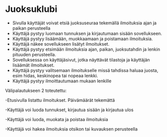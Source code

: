 # Juoksuklubi

- Sivulla käyttäjät voivat etsiä juoksuseuraa tekemällä ilmoituksia ajan ja paikan perusteella
- Käyttäjä pystyy luomaan tunnuksen ja kirjautumaan sisään sovellukseen.
- Käyttäjä pystyy lisäämään, muokkaamaan ja poistamaan ilmoituksia.
- Käyttäjä näkee sovellukseen lisätyt ilmoitukset.
- Käyttäjä pystyy etsimään ilmoituksia ajan, paikan, juoksutahdin ja lenkin pituuden perusteella.
- Sovelluksessa on käyttäjäsivut, jotka näyttävät tilastoja ja käyttäjän lisäämät ilmoitukset.
- Käyttäjä pystyy valitsemaan ilmoitukselle missä tahdissa haluaa juosta, esim hidas, keskinopea tai nopeaa lenkki.
- Käyttäjä pystyy ilmoittautumaan mukaan lenkille

Välipalautukseen 2 toteutettu: 

  -Etusivulla listattu ilmoitukset. Päivämäärät tekemättä
  
  -Käyttäjä voi luoda tunnukset, kirjautua sisään ja kirjautua ulos
  
  -Käyttäjä voi luoda, muokata ja poistaa ilmoituksia
  
  -Käyttäjä voi hakea ilmoituksia otsikon tai kuvauksen perusteella
